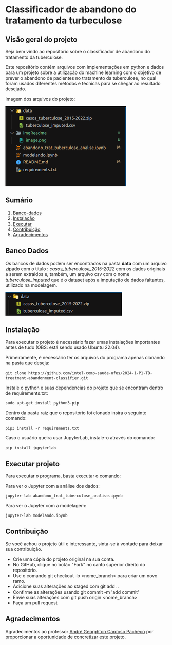 # Classificador de abandono do tratamento da turbeculose

## Visão geral do projeto 
Seja bem vindo ao repositório sobre o classificador de abandono do tratamento da tuberculose.

Este repositório contém arquivos com implementações em python e dados para um projeto sobre a utilização do machine learning com o objetivo de prever o abandono de pacientes no tratamento da tuberculose, no qual foram usados diferentes métodos e técnicas para se chegar ao resultado desejado.

Imagem dos arquivos do projeto:

![alt text](imgReadme/imagearquivos.png)

## Sumário
1. [Banco-dados](#banco-dados)
2. [Instalação](#instalação)
3. [Executar](#executar-projeto)
4. [Contribuição](#contribuição)
5. [Agradecimentos](#agradecimentos)


## Banco Dados
Os bancos de dados podem ser encontrados na pasta **data** com um arquivo zipado com o titulo : *casos_tuberculose_2015-2022* com os dados originais a serem extraidos e, também, um arquivo csv com o nome *tuberculose_imputed* que é o dataset após a imputação de dados faltantes, utilizado na modelagem.

![alt text](imgReadme/data.png)

## Instalação

Para executar o projeto é necessário fazer umas instalações importantes antes de tudo (OBS: está sendo usado Ubuntu 22.04).

Primeiramente, é necessário ter os arquivos do programa apenas clonando na pasta que deseja: 

```
git clone https://github.com/intel-comp-saude-ufes/2024-1-P1-TB-treatment-abandonment-classifier.git
```

Instale o python e suas dependencias do projeto que se encontram dentro de requirements.txt: 
```
sudo apt-get install python3-pip
```

Dentro da pasta raiz que o repositório foi clonado insira o seguinte comando: 

```
pip3 install -r requirements.txt
```

Caso o usuário queira usar JupyterLab, instale-o através do comando: 
```
pip install jupyterlab
```

## Executar projeto

Para executar o programa, basta executar o comando:

Para ver o Jupyter com a análise dos dados: 
```
jupyter-lab abandono_trat_tuberculose_analise.ipynb
```

Para ver o Jupyter com a modelagem:
```
jupyter-lab modelando.ipynb
```

## Contribuição

Se você achou o projeto útil e interessante, sinta-se à vontade para deixar sua contribuição.

* Crie uma cópia do projeto original na sua conta.
* No GitHub, clique no botão "Fork" no canto superior direito do repositório.
* Use o comando git checkout -b <nome_branch> para criar um novo ramo.
* Adicione suas alterações ao staged com git add ..
* Confirme as alterações usando git commit -m 'add commit'
* Envie suas alterações com git push origin <nome_branch>
* Faça um pull request

## Agradecimentos

Agradecimentos ao professor [André Georghton Cardoso Pacheco](https://github.com/paaatcha) por proporcionar a oportunidade de concretizar este projeto.
